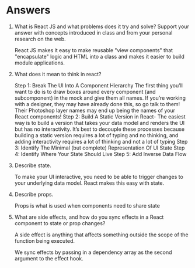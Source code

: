 # Answers

1. What is React JS and what problems does it try and solve? Support your answer with concepts introduced in class and from your personal research on the web.

    React JS makes it easy to make reusable "view components" that "encapsulate" logic and HTML into a class and makes it easier to build module applications. 

2. What does it mean to think in react?

    Step 1: Break The UI Into A Component Hierarchy
    The first thing you’ll want to do is to draw boxes around every component (and subcomponent) in the mock and give them all names. If you’re working with a designer, they may have already done this, so go talk to them! Their Photoshop layer names may end up being the names of your React components!
    Step 2: Build A Static Version in React- The easiest way is to build a version that takes your data model and renders the UI but has no interactivity. It’s best to decouple these processes because building a static version requires a lot of typing and no thinking, and adding interactivity requires a lot of thinking and not a lot of typing
    Step 3: Identify The Minimal (but complete) Representation Of UI State
    Step 4: Identify Where Your State Should Live
    Step 5: Add Inverse Data Flow

3. Describe state.

    To make your UI interactive, you need to be able to trigger changes to your underlying data model. React makes this easy with state.

4. Describe props.

    Props is what is used when components need to share state

5. What are side effects, and how do you sync effects in a React component to state or prop changes?

    A side effect is anything that affects something outside the scope of the function being executed. 

    We sync effects by passing in a dependency array as the second argument to the effect hook.
